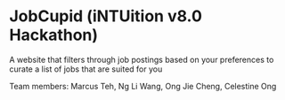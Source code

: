 # JobCupid (iNTUition v8.0 Hackathon)

A website that filters through job postings based on your preferences to curate a list of jobs that are suited for you

Team members: Marcus Teh, Ng Li Wang, Ong Jie Cheng, Celestine Ong
